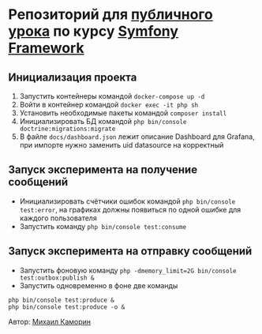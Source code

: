# Репозиторий для [публичного урока](https://otus.ru/lessons/symfony/#event-4896) по курсу [Symfony Framework](https://otus.ru/lessons/symfony/)

## Инициализация проекта

1. Запустить контейнеры командой `docker-compose up -d`
2. Войти в контейнер командой `docker exec -it php sh`
3. Установить необходимые пакеты командой `composer install`
4. Инициализировать БД командой `php bin/console doctrine:migrations:migrate `
5. В файле `docs/dashboard.json` лежит описание Dashboard для Grafana, при импорте нужно заменить uid datasource на
корректный

## Запуск эксперимента на получение сообщений

  - Инициализировать счётчики ошибок командой `php bin/console test:error`, на графиках должны появиться по одной
ошибке для каждого пользователя
  - Запустить команду `php bin/console test:consume`

## Запуск эксперимента на отправку сообщений 

  - Запустить фоновую команду `php -dmemory_limit=2G bin/console test:outbox:publish &`
  - Запустить одновременно в фоне две команды
```shell
php bin/console test:produce &
php bin/console test:produce -o &
```

Автор: [Михаил Каморин](mailto:m.v.kamorin@gmail.com)
